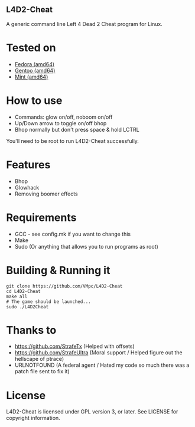 ## L4D2-Cheat

A generic command line Left 4 Dead 2 Cheat program for Linux.

# Tested on
- [Fedora (amd64)](https://getfedora.org/)
- [Gentoo (amd64)](https://www.gentoo.org/)
- [Mint (amd64)](https://linuxmint.com/)

# How to use
- Commands: glow on/off, noboom on/off
- Up/Down arrow to toggle on/off bhop
- Bhop normally but don't press space & hold LCTRL

You'll need to be root to run L4D2-Cheat successfully.

# Features
- Bhop
- Glowhack
- Removing boomer effects

# Requirements
- GCC - see config.mk if you want to change this
- Make
- Sudo (Or anything that allows you to run programs as root)

# Building & Running it
```
git clone https://github.com/VMpc/L4D2-Cheat
cd L4D2-Cheat
make all
# The game should be launched...
sudo ./L4D2Cheat
```

# Thanks to
- https://github.com/StrafeTx (Helped with offsets)
- https://github.com/StrafeUltra (Moral support / Helped figure out the hellscape of ptrace)
- URLNOTFOUND (A federal agent / Hated my code so much there was a patch file sent to fix it)

# License
L4D2-Cheat is licensed under GPL version 3, or later.
See LICENSE for copyright information.
